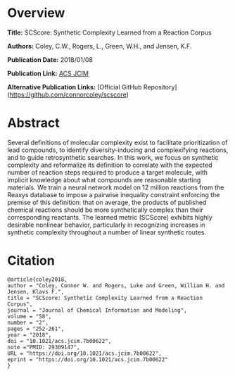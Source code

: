 # Overview
**Title:**
SCScore: Synthetic Complexity Learned from a Reaction Corpus

**Authors:**
Coley, C.W., Rogers, L., Green, W.H., and Jensen, K.F.

**Publication Date:**
2018/01/08

**Publication Link:**
[ACS JCIM](https://pubs.acs.org/doi/10.1021/acs.jcim.7b00622)

**Alternative Publication Links:**
[Official GitHub Repository] (https://github.com/connorcoley/scscore)

# Abstract
Several definitions of molecular complexity exist to facilitate prioritization of lead compounds, to identify diversity-inducing and complexifying reactions, and to guide retrosynthetic searches. In this work, we focus on synthetic complexity and reformalize its definition to correlate with the expected number of reaction steps required to produce a target molecule, with implicit knowledge about what compounds are reasonable starting materials. 
We train a neural network model on 12 million reactions from the Reaxys database to impose a pairwise inequality constraint enforcing the premise of this definition: that on average, the products of published chemical reactions should be more synthetically complex than their corresponding reactants. 
The learned metric (SCScore) exhibits highly desirable nonlinear behavior, particularly in recognizing increases in synthetic complexity throughout a number of linear synthetic routes.
# Citation
```
@article{coley2018,
author = "Coley, Connor W. and Rogers, Luke and Green, William H. and Jensen, Klavs F.",
title = "SCScore: Synthetic Complexity Learned from a Reaction Corpus",
journal = "Journal of Chemical Information and Modeling",
volume = "58",
number = "2",
pages = "252-261",
year = "2018",
doi = "10.1021/acs.jcim.7b00622",
note ="PMID: 29309147",
URL = "https://doi.org/10.1021/acs.jcim.7b00622",
eprint = "https://doi.org/10.1021/acs.jcim.7b00622"
}
```

